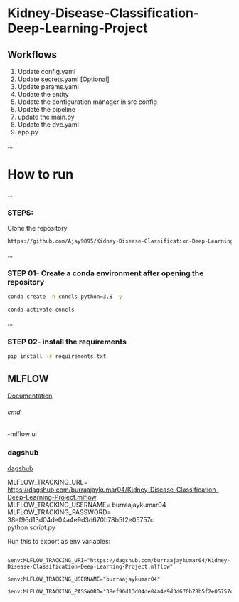 # Kidney-Disease-Classification-Deep-Learning-Project

## Workflows

1. Update config.yaml
2. Update secrets.yaml [Optional]
3. Update params.yaml
4. Update the entity
5. Update the configuration manager in src config
6. Update the pipeline
8. update the main.py
9. Update the dvc.yaml
10. app.py


...
# How to run
...
### STEPS:
Clone the repository

```bash
https://github.com/Ajay9095/Kidney-Disease-Classification-Deep-Learning-Project
```
...
### STEP 01- Create a conda environment after opening the repository

```bash
conda create -n cnncls python=3.8 -y
```

```bash
conda activate cnncls
```



...
### STEP 02- install the requirements
```bash
pip install -r requirements.txt
```




## MLFLOW

[Documentation](https://mlflow.org/docs/latest/index.html)


###### cmd
-mlflow ui

### dagshub
[dagshub](https://dagshub.com/)

MLFLOW_TRACKING_URL= https://dagshub.com/burraajaykumar04/Kidney-Disease-Classification-Deep-Learning-Project.mlflow \
MLFLOW_TRACKING_USERNAME= burraajaykumar04 \
MLFLOW_TRACKING_PASSWORD= 38ef96d13d04de04a4e9d3d670b78b5f2e05757c \
python script.py

Run this to export as env variables:

```VSCODE Terminal

$env:MLFLOW_TRACKING_URI="https://dagshub.com/burraajaykumar04/Kidney-Disease-Classification-Deep-Learning-Project.mlflow"

$env:MLFLOW_TRACKING_USERNAME="burraajaykumar04"

$env:MLFLOW_TRACKING_PASSWORD="38ef96d13d04de04a4e9d3d670b78b5f2e05757c"

```